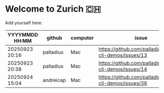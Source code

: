 # Welcome to Zurich 🇨🇭

Add yourself here:

| YYYYMMDD HH:MM | github | computer | issue |
|---|---|---|---|
| 20250923 20:16 | palladius | Mac | https://github.com/palladius/gemini-cli-demos/issues/13 |
| 20250923 20:38 | palladius | Mac | https://github.com/palladius/gemini-cli-demos/issues/14 |
| 20250924 15:04 | andreicap | Mac | https://github.com/palladius/gemini-cli-demos/issues/36 |
